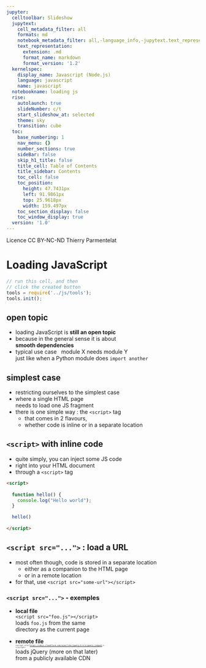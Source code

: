 ```yaml
---
jupyter:
  celltoolbar: Slideshow
  jupytext:
    cell_metadata_filter: all
    formats: md
    notebook_metadata_filter: all,-language_info,-jupytext.text_representation.jupytext_version
    text_representation:
      extension: .md
      format_name: markdown
      format_version: '1.2'
  kernelspec:
    display_name: Javascript (Node.js)
    language: javascript
    name: javascript
  notebookname: loading js
  rise:
    autolaunch: true
    slideNumber: c/t
    start_slideshow_at: selected
    theme: sky
    transition: cube
  toc:
    base_numbering: 1
    nav_menu: {}
    number_sections: true
    sideBar: false
    skip_h1_title: false
    title_cell: Table of Contents
    title_sidebar: Contents
    toc_cell: false
    toc_position:
      height: 47.7431px
      left: 91.9861px
      top: 25.9618px
      width: 159.497px
    toc_section_display: false
    toc_window_display: true
  version: '1.0'
---
```


<div class="licence">
<span>Licence CC BY-NC-ND</span>
<span>Thierry Parmentelat</span>
</div>

<!-- #region slideshow={"slide_type": ""} -->
# Loading JavaScript
<!-- #endregion -->

```javascript
// run this cell, and then 
// click the created button
tools = require('../js/tools');
tools.init();
```

<!-- #region slideshow={"slide_type": "slide"} -->
## open topic
<!-- #endregion -->

* loading JavaScript is **still an open topic** 
* because in the general sense it is about  
  **smooth dependencies**
* typical use case  
  module X needs module Y  
  just like when a Python module does `import another`

<!-- #region slideshow={"slide_type": "slide"} -->
## simplest case
<!-- #endregion -->

* restricting ourselves to the simplest case
* where a single HTML page  
  needs to load one JS fragment
* there is one simple way : the `<script>` tag
  * that comes in 2 flavours,
  * whether code is inline or in a separate location

<!-- #region slideshow={"slide_type": "slide"} -->
## `<script>` with inline code
<!-- #endregion -->

<!-- #region cell_style="center" -->
* quite simply, you can inject some JS code 
* right into your HTML document 
* through a `<script>` tag
<!-- #endregion -->

<!-- #region cell_style="center" hide_input=false slideshow={"slide_type": ""} -->
```html
<script>
    
  function hello() {
    console.log("Hello world");
  }

  hello()
    
</script>
```
<!-- #endregion -->

<!-- #region slideshow={"slide_type": "slide"} -->
## `<script src="...">` : load a URL
<!-- #endregion -->

* most often though, code is stored in a separate location
  * either as a companion to the HTML page
  * or in a remote location
* for that, use `<script src="some-url"></script>` 

<!-- #region slideshow={"slide_type": "slide"} -->
### `<script src="...">` - exemples
<!-- #endregion -->

<!-- #region slideshow={"slide_type": ""} -->
* **local file**  
  `<script src="foo.js"></script>`  
  loads `foo.js` from the same  
  directory as the current page 

* **remote file**  
  <span style="font-size:0.4em"><code>&lt;script src=&quot;https://cdnjs.cloudflare.com/ajax/libs/jquery/3.4.1/jquery.js&quot;&gt; &lt;/script&gt;</code></span>  
  loads jQuery (more on that later)  
    from a publicly available CDN
  
  
<!-- #endregion -->
